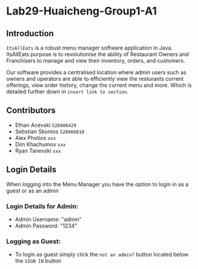 # Lab29-Huaicheng-Group1-A1

## Introduction
`ItsAllEats` is a robust menu manager software application in Java. ItsAllEats purpose is to revolutionise
the ability of Restaurant Owners and Franchisers to manage and view their inventory, orders, and customers.

Our software provides a centralised location where admin users such as owners and operators are able to
efficiently view the resturants current offerings, view order history, change the current menu and more.
Which is detailed further down in `insert link to section`.


## Contributors

* Ethan Acevski `520406429`
* Sebstian Skontos `520466010`
* Alex Photios `xxx`
* Dim Khachumov `xxx`
* Ryan Tanevski `xxx`


## Login Details

When logging into the Menu Manager you have the option to login in as a guest or as an admin

### Login Details for Admin:

* Admin Username: "admin"
* Admin Password: "1234"

### Logging as Guest:

* To login as guest simply click the `not an admin?` button located below the `SIGN IN` button



